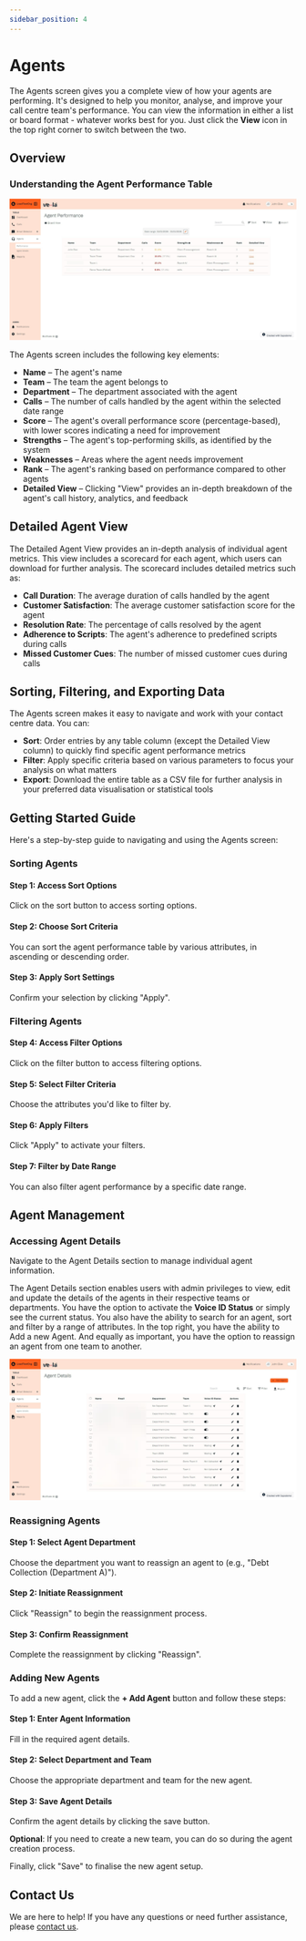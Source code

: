```yaml
---
sidebar_position: 4
---
```


# Agents

The Agents screen gives you a complete view of how your agents are performing. It's designed to help you monitor, analyse, and improve your call centre team's performance. You can view the information in either a list or board format - whatever works best for you. Just click the **View** icon in the top right corner to switch between the two.

## Overview

### Understanding the Agent Performance Table

![alt text](../img/screenshots/agents-p.png)

The Agents screen includes the following key elements:

- **Name** – The agent's name
- **Team** – The team the agent belongs to
- **Department** – The department associated with the agent
- **Calls** – The number of calls handled by the agent within the selected date range
- **Score** – The agent's overall performance score (percentage-based), with lower scores indicating a need for improvement
- **Strengths** – The agent's top-performing skills, as identified by the system
- **Weaknesses** – Areas where the agent needs improvement
- **Rank** – The agent's ranking based on performance compared to other agents
- **Detailed View** – Clicking "View" provides an in-depth breakdown of the agent's call history, analytics, and feedback

## Detailed Agent View

The Detailed Agent View provides an in-depth analysis of individual agent metrics. This view includes a scorecard for each agent, which users can download for further analysis. The scorecard includes detailed metrics such as:

- **Call Duration**: The average duration of calls handled by the agent
- **Customer Satisfaction**: The average customer satisfaction score for the agent
- **Resolution Rate**: The percentage of calls resolved by the agent
- **Adherence to Scripts**: The agent's adherence to predefined scripts during calls
- **Missed Customer Cues**: The number of missed customer cues during calls

## Sorting, Filtering, and Exporting Data

The Agents screen makes it easy to navigate and work with your contact centre data. You can:

- **Sort**: Order entries by any table column (except the Detailed View column) to quickly find specific agent performance metrics
- **Filter**: Apply specific criteria based on various parameters to focus your analysis on what matters
- **Export**: Download the entire table as a CSV file for further analysis in your preferred data visualisation or statistical tools

## Getting Started Guide

Here's a step-by-step guide to navigating and using the Agents screen:

### Sorting Agents

#### Step 1: Access Sort Options
Click on the sort button to access sorting options.

#### Step 2: Choose Sort Criteria
You can sort the agent performance table by various attributes, in ascending or descending order.

#### Step 3: Apply Sort Settings
Confirm your selection by clicking "Apply".

### Filtering Agents

#### Step 4: Access Filter Options
Click on the filter button to access filtering options.

#### Step 5: Select Filter Criteria
Choose the attributes you'd like to filter by.

#### Step 6: Apply Filters
Click "Apply" to activate your filters.

#### Step 7: Filter by Date Range
You can also filter agent performance by a specific date range.

## Agent Management

### Accessing Agent Details

Navigate to the Agent Details section to manage individual agent information.

The Agent Details section enables users with admin privileges to view, edit and update the details of the agents in their respective teams or departments. You have the option to activate the **Voice ID Status** or simply see the current status. You also have the ability to search for an agent, sort and filter by a range of attributes. In the top right, you have the ability to Add a new Agent. And equally as important, you have the option to reassign an agent from one team to another.

![alt text](../img/screenshots/agents-d.png)

### Reassigning Agents

#### Step 1: Select Agent Department
Choose the department you want to reassign an agent to (e.g., "Debt Collection (Department A)").

#### Step 2: Initiate Reassignment
Click "Reassign" to begin the reassignment process.

#### Step 3: Confirm Reassignment
Complete the reassignment by clicking "Reassign".

### Adding New Agents

To add a new agent, click the **+ Add Agent** button and follow these steps:

#### Step 1: Enter Agent Information
Fill in the required agent details.

#### Step 2: Select Department and Team
Choose the appropriate department and team for the new agent.

#### Step 3: Save Agent Details
Confirm the agent details by clicking the save button.

**Optional**: If you need to create a new team, you can do so during the agent creation process.

Finally, click "Save" to finalise the new agent setup.

## Contact Us

We are here to help! If you have any questions or need further assistance, please [contact us](mailto:support@botlhale.ai). 
